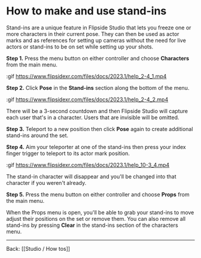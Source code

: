 # How to make and use stand-ins

Stand-ins are a unique feature in Flipside Studio that lets you freeze one or more characters in their current pose. They can then be used as actor marks and as references for setting up cameras without the need for live actors or stand-ins to be on set while setting up your shots.

**Step 1.** Press the menu button on either controller and choose **Characters** from the main menu.

:gif https://www.flipsidexr.com/files/docs/2023.1/help_2-4_1.mp4

**Step 2.** Click **Pose** in the **Stand-ins** section along the bottom of the menu.

:gif https://www.flipsidexr.com/files/docs/2023.1/help_2-4_2.mp4

There will be a 3-second countdown and then Flipside Studio will capture each user that's in a character. Users that are invisible will be omitted.

**Step 3.** Teleport to a new position then click **Pose** again to create additional stand-ins around the set.

**Step 4.** Aim your teleporter at one of the stand-ins then press your index finger trigger to teleport to its actor mark position.

:gif https://www.flipsidexr.com/files/docs/2023.1/help_10-3_4.mp4

The stand-in character will disappear and you'll be changed into that character if you weren't already.

**Step 5.** Press the menu button on either controller and choose **Props** from the main menu.

When the Props menu is open, you'll be able to grab your stand-ins to move adjust their positions on the set or remove them. You can also remove all stand-ins by pressing **Clear** in the stand-ins section of the characters menu.

---

Back: [[Studio / How tos]]
